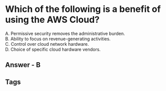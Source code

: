 # Which of the following is a benefit of using the AWS Cloud?

A. Permissive security removes the administrative burden.  
B. Ability to focus on revenue-generating activities.  
C. Control over cloud network hardware.  
D. Choice of specific cloud hardware vendors.  

## Answer - B

## Tags
